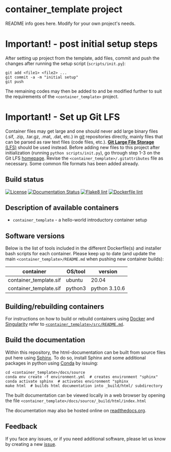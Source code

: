 # container_template project

README info goes here. Modify for your own project's needs.

# Important! - post initial setup steps

After setting up project from the template, add files, commit and push the changes after running the setup script (`scripts/init.py`):

```
git add <file1> <file2> ...
git commit -a -m "initial setup"
git push
```

The remaining codes may then be added to and be modified further to suit the requirements of the `<container_template>` project. 

# Important! - Set up Git LFS

Container files may get large and one should never add large binary files (.sif, .zip, .tar.gz, .mat, .dat, etc.) in [git](https://git-scm.com) repositories directly, mainly files that can be parsed as raw text files (code files, etc.).
[**Git Large File Storage** (LFS)](https://git-lfs.github.com) should be used instead.
Before adding new files to this project after initialization (running `python scripts/init.py`), go through step 1-3 on the Git LFS [homepage](https://git-lfs.github.com).
Revise the `<container_template>/.gitattributes` file as necessary. Some common file formats has been added already.

## Build status

[![License](http://img.shields.io/:license-GPLv3+-green.svg)](http://www.gnu.org/licenses/gpl-3.0.html)
[![Documentation Status](https://readthedocs.org/projects/container-template/badge/?version=latest)](https://container-template.readthedocs.io/en/latest/?badge=latest)
[![Flake8 lint](https://github.com/espenhgn/container_template/actions/workflows/python.yml/badge.svg)](https://github.com/espenhgn/container_template/actions/workflows/python.yml)
[![Dockerfile lint](https://github.com/espenhgn/container_template/actions/workflows/docker.yml/badge.svg)](https://github.com/espenhgn/container_template/actions/workflows/docker.yml)

## Description of available containers

* ``container_template`` - a hello-world introductory container setup

## Software versions

Below is the list of tools included in the different Dockerfile(s) and installer bash scripts for each container.
Please keep up to date (and update the main `<container_template>/README.md` when pushing new container builds):
  
  | container               | OS/tool             | version
  | ----------------------- | ------------------- | ----------------------------------------
  | container_template.sif  | ubuntu              | 20.04
  | container_template.sif  | python3             | python 3.10.6

## Building/rebuilding containers

For instructions on how to build or rebuild containers using [Docker](https://www.docker.com) and [Singularity](https://docs.sylabs.io) refer to [`<container_template>/src/README.md`](https://github.com/espenhgn/container_template/blob/main/src/README.md).

## Build the documentation

Within this repository, the html-documentation can be built from source files put here using [Sphinx](https://www.sphinx-doc.org/en/master/index.html). 
To do so, install Sphinx and some additional packages in python using [Conda](https://docs.conda.io/en/latest/) by issuing:

```
cd <container_template>/docs/source
conda env create -f environment.yml  # creates environment "sphinx"
conda activate sphinx  # activates environment "sphinx
make html  # builds html documentation into _build/html/ subdirectory
```

The built documentation can be viewed locally in a web browser by opening the file 
`<container_template>/docs/source/_build/html/index.html`

The documentation may also be hosted online on [readthedocs.org](https://readthedocs.org).

## Feedback

If you face any issues, or if you need additional software, please let us know by creating a new [issue](https://github.com/espenhgn/container_template/issues/new).
